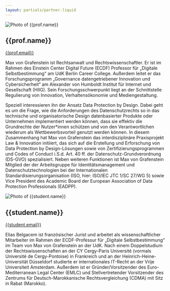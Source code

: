 ```yaml
---
layout: partials/partner.liquid
---
```

<div class="component-partner">

![Photo of {{prof.name}}]({{prof.image}})

<div>

## {{prof.name}}

[{{prof.email}}](mailto:{{prof.email}})

</div>
</div>

Max von Grafenstein ist Rechtsanwalt und Rechtswissenschaftler. Er ist im Rahmen des Einstein Center Digital Future (ECDF) Professor für „Digitale Selbstbestimmung“ am UdK Berlin Career College. Außerdem leitet er das Forschungsprogramm „Governance datengetriebener Innovation und Cybersicherheit“ am Alexander von Humboldt Institut für Internet und Gesellschaft (HIIG). Sein Forschungsschwerpunkt liegt an der Schnittstelle Regulierung von Innovation, Verhaltensökonomie und Mediengestaltung. 

Speziell interessieren ihn der Ansatz Data Protection by Design. Dabei geht es um die Frage, wie die Anforderungen des Datenschutzrechts so in das technische und organisatorische Design datenbasierter Produkte oder Unternehmen implementiert werden können, dass sie effektiv die Grundrechte der Nutzer*innen schützen und von den Verantwortlichen wiederum als Wettbewerbsvorteil genutzt werden können. In diesem Zusammenhang hat Max von Grafenstein das interdisziplinäre Praxisprojekt Law & Innovation initiiert, das sich auf die Erstellung und Erforschung von Data Protection by Design-Lösungen sowie von Zertifizierungsprogrammen und Codes of Conduct i.S.d. Art. 40 ff. der Datenschutz-Grundverordnung (DS-GVO) spezialisiert. Neben weiteren Funktionen ist Max von Grafenstein Mitglied der der Arbeitsgruppe für Identitätsmanagement und Datenschutztechnologien bei der Internationalen Standardisierungsorganisation (ISO, hier: ISO/IEC JTC 1/SC 27/WG 5) sowie Vice President des Academic Board der European Association of Data Protection Professionals (EADPP).

<div class="component-partner">

![Photo of {{student.name}}]({{student.image}})

<div>

## {{student.name}}

[{{student.email}}]({{student.email}})

</div>
</div>

Elias Belgacem ist französischer Jurist und arbeitet als wissenschaftlicher Mitarbeiter im Rahmen der ECDF-Professur für „Digitale Selbstbestimmung“ im Team von Max von Grafenstein an der UdK. Nach einem Doppelstudium der Rechtswissenschaften an der CY Cergy-Paris Université (vormals Université de Cergy-Pontoise) in Frankreich und an der Heinrich-Heine-Universität Düsseldorf studierte er internationales IT-Recht an der Vrije Universiteit Amsterdam. Außerdem ist er Gründer/Vorsitzender des Euro-Mediterranean Legal Center (EMLC) und Stellvertretender Vorsitzender des Zentrums für Deutsch-Marokkanische Rechtsvergleichung (CDMA) mit Sitz in Rabat (Marokko).
